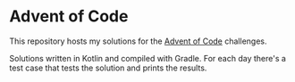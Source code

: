 # Advent of Code
This repository hosts my solutions for the [Advent of Code](https://adventofcode.com) challenges.

Solutions written in Kotlin and compiled with Gradle. 
For each day there's a test case that tests the solution and prints the results.